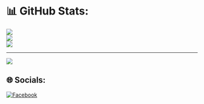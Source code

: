 
# 📊 GitHub Stats:
![](https://github-readme-stats.vercel.app/api?username=Ladykille&theme=dark&hide_border=false&include_all_commits=false&count_private=false)<br/>
![](https://github-readme-streak-stats.herokuapp.com/?user=Ladykille&theme=dark&hide_border=false)<br/>
![](https://github-readme-stats.vercel.app/api/top-langs/?username=Ladykille&theme=dark&hide_border=false&include_all_commits=false&count_private=false&layout=compact)

---
[![](https://visitcount.itsvg.in/api?id=Ladykille&icon=0&color=0)](https://visitcount.itsvg.in)

<!-- Proudly created with GPRM ( https://gprm.itsvg.in ) -->
## 🌐 Socials:
[![Facebook](https://img.shields.io/badge/Facebook-%231877F2.svg?logo=Facebook&logoColor=white)](https://www.facebook.com/profile.php?id=100035237105955 ) 


<!-- Proudly created with GPRM ( https://gprm.itsvg.in ) -->

<!---
Ladykille/Ladykille is a ✨ special ✨ repository because its `README.md` (this file) appears on your GitHub profile.
You can click the Preview link to take a look at your changes.
--->
